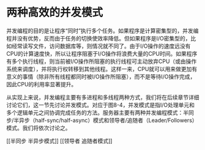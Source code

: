 # 两种高效的并发模式

并发编程的目的是让程序“同时”执行多个任务。如果程序是计算密集型的，并发编程并没有优势，反而由于任务的切换使效率降低。但如果程序是I/O密集型的，比如经常读写文件，访问数据库等，则情况就不同了。由于I/O操作的速度远没有CPU的计算速度快，所以让程序阻塞于I/O操作将浪费大量的CPU时间。如果程序有多个执行线程，则当前被I/O操作所阻塞的执行线程可主动放弃CPU（或由操作系统来调度），并将执行权转移到其他线程。这样一来，CPU就可以用来做更加有意义的事情（除非所有线程都同时被I/O操作所阻塞），而不是等待I/O操作完成，因此CPU的利用率显著提升。

从实现上来说，并发编程主要有多进程和多线程两种方式，我们将在后续章节详细讨论它们，这一节先讨论并发模式。对应于图8-4，并发模式是指I/O处理单元和多个逻辑单元之间协调完成任务的方法。服务器主要有两种并发编程模式：半同步/半异步（half-sync/half-async）模式和领导者/追随者（Leader/Followers）模式。我们将依次讨论之。


[[半同步 半异步模式]]
[[领导者 追随者模式]]